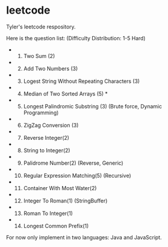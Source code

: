 # leetcode

Tyler's leetcode respository.


Here is the question list:
(Difficulty Distribution: 1-5 Hard)
* 1.   Two Sum (2)
* 2.   Add Two Numbers (3)
* 3.   Logest String Without Repeating Characters (3)
* 4.   Median of Two Sorted Arrays (5) *
* 5.   Longest Palindromic Substring (3) (Brute force, Dynamic Programming) 
* 6.   ZigZag Conversion (3) 
* 7.   Reverse Integer(2) 
* 8.   String to Integer(2) 
* 9.   Palidrome Number(2) (Reverse, Generic)
* 10.  Regular Expression Matching(5) (Recursive)
* 11.  Container With Most Water(2)
* 12.  Integer To Roman(1) (StringBuffer)
* 13.  Roman To Integer(1)
* 14.  Longest Common Prefix(1) 


For now only implement in two languages: Java and JavaScript.



